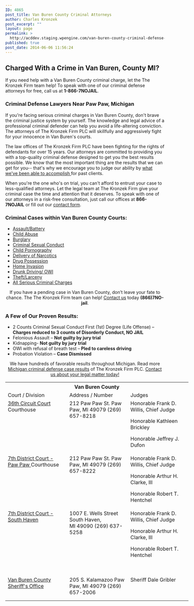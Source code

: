 ```yaml
---
ID: 4865
post_title: Van Buren County Criminal Attorneys
author: Charles Kronzek
post_excerpt: ""
layout: page
permalink: >
  http://acddev.staging.wpengine.com/van-buren-county-criminal-defense-attorneys.html
published: true
post_date: 2014-06-06 11:56:24
---
```

<h2>Charged With a Crime in Van Buren, County MI?</h2>
If you need help with a Van Buren County criminal charge, let the The Kronzek Firm team help! To speak with one of our criminal defense attorneys for free, call us at <strong>1-866-7NOJAIL</strong>.
<h3>Criminal Defense Lawyers Near Paw Paw, Michigan</h3>
If you're facing serious criminal charges in Van Buren County, don't brave the criminal justice system by yourself. The knowledge and legal advice of a professional criminal defender can help you avoid a life-altering conviction. The attorneys of The Kronzek Firm PLC will skillfully and aggressively fight for your innocence in Van Buren's courts.

The law offices of The Kronzek Firm PLC have been fighting for the rights of defendants for over 15 years. Our attorneys are committed to providing you with a top-quality criminal defense designed to get you the best results possible. We know that the most important thing are the results that we can get for you-- that's why we encourage you to judge our ability by <a href="http://acddev.staging.wpengine.com/proven-results.html">what we've been able to accomplish </a>for past clients.

When you're the one who's on trial, you can't afford to entrust your case to less-qualified attorneys. Let the legal team at The Kronzek Firm give your criminal case the time and attention that it deserves. To speak with one of our attorneys in a risk-free consultation, just call our offices at <strong>866-7NOJAIL</strong> or fill out our <a href="http://acddev.staging.wpengine.com/contact-us.html">contact form</a>.
<h3>Criminal Cases within Van Buren County Courts:</h3>
<ul class="no-bullets">
	<li><a href="http://acddev.staging.wpengine.com/assault-charges.html">Assault/Battery</a></li>
	<li><a title="Child Abuse Attorneys" href="http://acddev.staging.wpengine.com/michigan-child-abuse-attorneys-abuse-neglect-defense-lawyers.html">Child Abuse</a></li>
	<li><a href="http://acddev.staging.wpengine.com/burglary-crimes.html">Burglary</a></li>
	<li><a href="http://acddev.staging.wpengine.com/sex-crimes.html">Criminal Sexual Conduct</a></li>
	<li><a title="Michigan Child Pornography Defense Attorneys" href="http://www.sexcrimeattorneys.com/michigan/sex-crimes/child-pornography" target="_blank">Child Pornography</a></li>
	<li><a title="Michigan Drug Crime Overview" href="http://acddev.staging.wpengine.com/drug-charges.html" target="_blank">Delivery of Narcotics</a></li>
	<li><a href="http://acddev.staging.wpengine.com/drug-charges.html">Drug Possession</a></li>
	<li><a title="Home Invasion Attorney" href="http://acddev.staging.wpengine.com/michigan-home-invasion-attorneys-criminal-defense-lawyers.html">Home Invasion</a></li>
	<li><a href="http://acddev.staging.wpengine.com/drunk-driving.html">Drunk Driving/ OWI</a></li>
	<li><a href="http://acddev.staging.wpengine.com/theft-charges.html">Theft/Larceny</a></li>
	<li><a href="http://acddev.staging.wpengine.com/">All Serious Criminal Charges</a></li>
</ul>
<p class="ctas" style="text-align: center;">If you have a pending case in Van Buren County, don’t leave your fate to chance. The The Kronzek Firm team can help! <a href="http://acddev.staging.wpengine.com/contact-us.html">Contact us</a> today <strong>(866)7NO-jail</strong>.</p>

<h3>A Few of Our Proven Results:</h3>
<ul>
	<li>2 Counts Criminal Sexual Conduct First (1st) Degree (Life Offense) – <b>Charges reduced to 3 counts of Disorderly Conduct, NO JAIL</b></li>
	<li>Felonious Assault – <b>Not guilty by jury trial</b></li>
	<li>Kidnapping- <b>Not guilty by jury trial</b></li>
	<li>OWI with refusal of breath test –<b> <b>Pled to careless driving</b></b></li>
	<li>Probation Violation – <b>Case Dismissed</b></li>
</ul>
<p class="ctas" style="text-align: center;">We have hundreds of favorable results throughout Michigan. Read more <a href="http://acddev.staging.wpengine.com/proven-results.html">Michigan criminal defense case results</a> of The Kronzek Firm PLC.
<a href="http://acddev.staging.wpengine.com/contact-us.html">Contact us about your legal matter today!</a></p>
<p class="ctas" style="text-align: left;"></p>

<table class="districts" style="width: 580px !important;" cellspacing="0">
<tbody>
<tr>
<th colspan="3">Van Buren County</th>
</tr>
<tr class="subjects">
<td width="225">Court / Division</td>
<td width="225">Address / Number</td>
<td width="225">Judges</td>
</tr>
<tr>
<td valign="top"><a href="http://www.vbco.org/circuitcourt.asp" target="_blank">36th Circuit Court </a>Courthouse</td>
<td valign="top">212 Paw Paw St.
Paw Paw, MI 49079
(269) 657-8218</td>
<td valign="top">Honorable Frank D. Willis, Chief Judge

Honorable Kathleen Brickley

Honorable Jeffrey J. Dufon</td>
</tr>
<tr>
<td valign="top"><a href="https://www.vbco.org/districtcourt.asp" target="_blank">7th District Court - Paw Paw
</a>Courthouse</td>
<td valign="top">212 Paw Paw St.
Paw Paw, MI 49079
(269) 657-8222</td>
<td valign="top">Honorable Frank D. Willis, Chief Judge

Honorable Arthur H. Clarke, III

Honorable Robert T. Hentchel</td>
</tr>
<tr>
<td valign="top"><a href="https://www.vbco.org/districtcourt.asp" target="_blank">7th District Court - South Haven</a></td>
<td valign="top">1007 E. Wells Street
South Haven, MI 49090
(269) 637-5258</td>
<td valign="top">Honorable Frank D. Willis, Chief Judge

Honorable Arthur H. Clarke, III

Honorable Robert T. Hentchel

&nbsp;</td>
</tr>
<tr>
<td valign="top"><a href="http://www.vanburencountysheriff.com/" target="_blank">Van Buren County Sheriff's Office</a></td>
<td valign="top">205 S. Kalamazoo
Paw Paw, MI 49079
(269) 657-2006</td>
<td valign="top">Sheriff Dale Gribler

&nbsp;</td>
</tr>
</tbody>
</table>